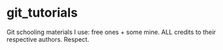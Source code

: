 # git_tutorials
Git schooling materials I use: free ones + some mine. ALL credits to their respective authors. Respect.

